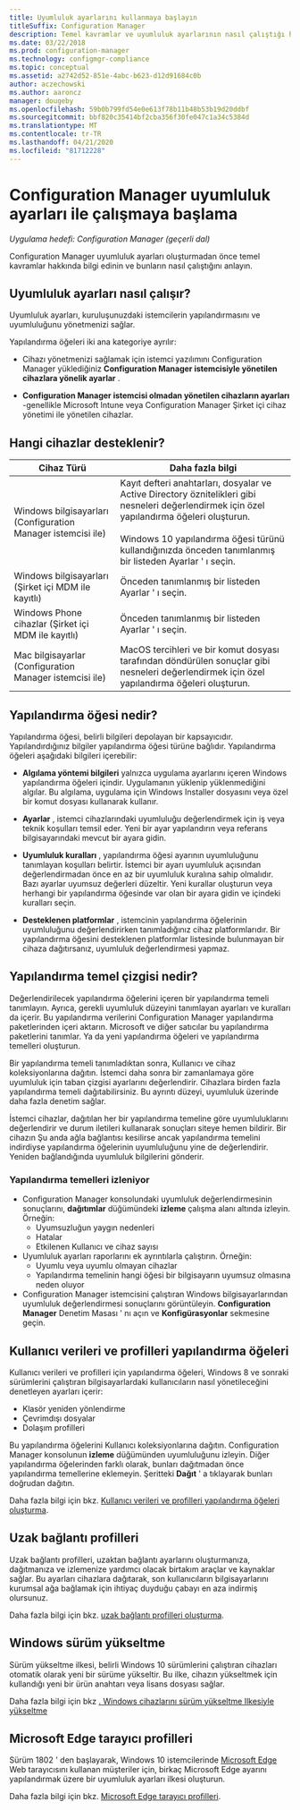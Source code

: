 ```yaml
---
title: Uyumluluk ayarlarını kullanmaya başlayın
titleSuffix: Configuration Manager
description: Temel kavramlar ve uyumluluk ayarlarının nasıl çalıştığı hakkında bilgi edinin
ms.date: 03/22/2018
ms.prod: configuration-manager
ms.technology: configmgr-compliance
ms.topic: conceptual
ms.assetid: a2742d52-851e-4abc-b623-d12d91684c0b
author: aczechowski
ms.author: aaroncz
manager: dougeby
ms.openlocfilehash: 59b0b799fd54e0e613f78b11b48b53b19d20ddbf
ms.sourcegitcommit: bbf820c35414bf2cba356f30fe047c1a34c5384d
ms.translationtype: MT
ms.contentlocale: tr-TR
ms.lasthandoff: 04/21/2020
ms.locfileid: "81712228"
---
```

# <a name="get-started-with-compliance-settings-in-configuration-manager"></a>Configuration Manager uyumluluk ayarları ile çalışmaya başlama

*Uygulama hedefi: Configuration Manager (geçerli dal)*

Configuration Manager uyumluluk ayarları oluşturmadan önce temel kavramlar hakkında bilgi edinin ve bunların nasıl çalıştığını anlayın.  



## <a name="how-compliance-settings-work"></a>Uyumluluk ayarları nasıl çalışır?  
Uyumluluk ayarları, kuruluşunuzdaki istemcilerin yapılandırmasını ve uyumluluğunu yönetmenizi sağlar.  

Yapılandırma öğeleri iki ana kategoriye ayrılır:  

- Cihazı yönetmenizi sağlamak için istemci yazılımını Configuration Manager yüklediğiniz **Configuration Manager istemcisiyle yönetilen cihazlara yönelik ayarlar** .  

- **Configuration Manager istemcisi olmadan yönetilen cihazların ayarları** -genellikle Microsoft Intune veya Configuration Manager Şirket içi cihaz yönetimi ile yönetilen cihazlar.  



## <a name="what-devices-are-supported"></a>Hangi cihazlar desteklenir?  

| Cihaz Türü | Daha fazla bilgi |  
|------------|----------------------|  
| Windows bilgisayarları (Configuration Manager istemcisi ile) | Kayıt defteri anahtarları, dosyalar ve Active Directory öznitelikleri gibi nesneleri değerlendirmek için özel yapılandırma öğeleri oluşturun.<br /><br /> Windows 10 yapılandırma öğesi türünü kullandığınızda önceden tanımlanmış bir listeden Ayarlar ' ı seçin. |  
| Windows bilgisayarları (Şirket içi MDM ile kayıtlı) | Önceden tanımlanmış bir listeden Ayarlar ' ı seçin. |  
| Windows Phone cihazlar (Şirket içi MDM ile kayıtlı) | Önceden tanımlanmış bir listeden Ayarlar ' ı seçin. |  
| Mac bilgisayarlar (Configuration Manager istemcisi ile) | MacOS tercihleri ve bir komut dosyası tarafından döndürülen sonuçlar gibi nesneleri değerlendirmek için özel yapılandırma öğeleri oluşturun. |  



## <a name="what-is-a-configuration-item"></a>Yapılandırma öğesi nedir?  
Yapılandırma öğesi, belirli bilgileri depolayan bir kapsayıcıdır. Yapılandırdığınız bilgiler yapılandırma öğesi türüne bağlıdır. Yapılandırma öğeleri aşağıdaki bilgileri içerebilir:

- **Algılama yöntemi bilgileri** yalnızca uygulama ayarlarını içeren Windows yapılandırma öğeleri içindir. Uygulamanın yüklenip yüklenmediğini algılar. Bu algılama, uygulama için Windows Installer dosyasını veya özel bir komut dosyası kullanarak kullanır.  

- **Ayarlar** , istemci cihazlarındaki uyumluluğu değerlendirmek için iş veya teknik koşulları temsil eder. Yeni bir ayar yapılandırın veya referans bilgisayarındaki mevcut bir ayara gidin.  

- **Uyumluluk kuralları** , yapılandırma öğesi ayarının uyumluluğunu tanımlayan koşulları belirtir. İstemci bir ayarı uyumluluk açısından değerlendirmadan önce en az bir uyumluluk kuralına sahip olmalıdır. Bazı ayarlar uyumsuz değerleri düzeltir. Yeni kurallar oluşturun veya herhangi bir yapılandırma öğesinde var olan bir ayara gidin ve içindeki kuralları seçin.  

- **Desteklenen platformlar** , istemcinin yapılandırma öğelerinin uyumluluğunu değerlendirirken tanımladığınız cihaz platformlarıdır. Bir yapılandırma öğesini desteklenen platformlar listesinde bulunmayan bir cihaza dağıtırsanız, uyumluluk değerlendirmesi yapmaz.  



## <a name="what-is-a-configuration-baseline"></a>Yapılandırma temel çizgisi nedir?  
Değerlendirilecek yapılandırma öğelerini içeren bir yapılandırma temeli tanımlayın. Ayrıca, gerekli uyumluluk düzeyini tanımlayan ayarları ve kuralları da içerir. Bu yapılandırma verilerini Configuration Manager yapılandırma paketlerinden içeri aktarın. Microsoft ve diğer satıcılar bu yapılandırma paketlerini tanımlar. Ya da yeni yapılandırma öğeleri ve yapılandırma temelleri oluşturun.  

Bir yapılandırma temeli tanımladıktan sonra, Kullanıcı ve cihaz koleksiyonlarına dağıtın. İstemci daha sonra bir zamanlamaya göre uyumluluk için taban çizgisi ayarlarını değerlendirir. Cihazlara birden fazla yapılandırma temeli dağıtabilirsiniz. Bu ayrıntı düzeyi, uyumluluk üzerinde daha fazla denetim sağlar. 

İstemci cihazlar, dağıtılan her bir yapılandırma temeline göre uyumluluklarını değerlendirir ve durum iletileri kullanarak sonuçları siteye hemen bildirir. Bir cihazın Şu anda ağla bağlantısı kesilirse ancak yapılandırma temelini indirdiyse yapılandırma öğelerinin uyumluluğunu yine de değerlendirir. Yeniden bağlandığında uyumluluk bilgilerini gönderir.  

### <a name="monitoring-configuration-baselines"></a>Yapılandırma temelleri izleniyor
- Configuration Manager konsolundaki uyumluluk değerlendirmesinin sonuçlarını, **dağıtımlar** düğümündeki **izleme** çalışma alanı altında izleyin. Örneğin:
  - Uyumsuzluğun yaygın nedenleri
  - Hatalar
  - Etkilenen Kullanıcı ve cihaz sayısı
- Uyumluluk ayarları raporlarını ek ayrıntılarla çalıştırın. Örneğin:
  - Uyumlu veya uyumlu olmayan cihazlar
  - Yapılandırma temelinin hangi öğesi bir bilgisayarın uyumsuz olmasına neden oluyor
- Configuration Manager istemcisini çalıştıran Windows bilgisayarlarından uyumluluk değerlendirmesi sonuçlarını görüntüleyin. **Configuration Manager** Denetim Masası ' nı açın ve **Konfigürasyonlar** sekmesine geçin.  



## <a name="user-data-and-profiles-configuration-items"></a>Kullanıcı verileri ve profilleri yapılandırma öğeleri  
Kullanıcı verileri ve profilleri için yapılandırma öğeleri, Windows 8 ve sonraki sürümlerini çalıştıran bilgisayarlardaki kullanıcıların nasıl yönetileceğini denetleyen ayarları içerir:  
- Klasör yeniden yönlendirme
- Çevrimdışı dosyalar
- Dolaşım profilleri  

Bu yapılandırma öğelerini Kullanıcı koleksiyonlarına dağıtın. Configuration Manager konsolunun **izleme** düğümünden uyumluluğunu izleyin. Diğer yapılandırma öğelerinden farklı olarak, bunları dağıtmadan önce yapılandırma temellerine eklemeyin. Şeritteki **Dağıt** ' a tıklayarak bunları doğrudan dağıtın.  

Daha fazla bilgi için bkz. [Kullanıcı verileri ve profilleri yapılandırma öğeleri oluşturma](../deploy-use/create-user-data-and-profiles-configuration-items.md).  



## <a name="remote-connection-profiles"></a>Uzak bağlantı profilleri  
Uzak bağlantı profilleri, uzaktan bağlantı ayarlarını oluşturmanıza, dağıtmanıza ve izlemenize yardımcı olacak birtakım araçlar ve kaynaklar sağlar. Bu ayarları cihazlara dağıtarak, son kullanıcıların bilgisayarlarını kurumsal ağa bağlamak için ihtiyaç duyduğu çabayı en aza indirmiş olursunuz.  

Daha fazla bilgi için bkz. [uzak bağlantı profilleri oluşturma](../deploy-use/create-remote-connection-profiles.md).  



## <a name="windows-edition-upgrade"></a>Windows sürüm yükseltme
Sürüm yükseltme ilkesi, belirli Windows 10 sürümlerini çalıştıran cihazları otomatik olarak yeni bir sürüme yükseltir. Bu ilke, cihazın yükseltmek için kullandığı yeni bir ürün anahtarı veya lisans dosyası sağlar.

Daha fazla bilgi için bkz [. Windows cihazlarını sürüm yükseltme Ilkesiyle yükseltme](../deploy-use/upgrade-windows-version.md)



## <a name="microsoft-edge-browser-profiles"></a>Microsoft Edge tarayıcı profilleri
<!-- 1357310 -->
Sürüm 1802 ' den başlayarak, Windows 10 istemcilerinde [Microsoft Edge](https://technet.microsoft.com/microsoft-edge/bb265256) Web tarayıcısını kullanan müşteriler için, birkaç Microsoft Edge ayarını yapılandırmak üzere bir uyumluluk ayarları ilkesi oluşturun. 

Daha fazla bilgi için bkz. [Microsoft Edge tarayıcı profilleri](../deploy-use/browser-profiles.md).

